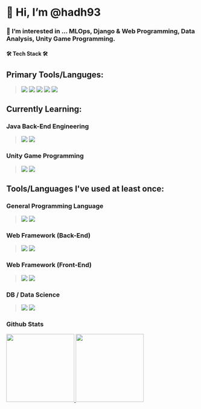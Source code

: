 👋 Hi, I’m @hadh93
======================
### 👀 I’m interested in ... MLOps, Django & Web Programming, Data Analysis, Unity Game Programming.
   
   
#### 🛠 Tech Stack 🛠
   
## Primary Tools/Languges:
> <p>
>   <img src = "https://img.shields.io/badge/Python-14354C?style=for-the-badge&logo=python&logoColor=white">
>   <img src = "https://img.shields.io/badge/Java-ED8B00?style=for-the-badge&logo=java&logoColor=white">
>   <img src = "https://img.shields.io/badge/HTML-239120?style=for-the-badge&logo=html5&logoColor=white">
>   <img src = "https://img.shields.io/badge/CSS-239120?&style=for-the-badge&logo=css3&logoColor=white">
>   <img src = "https://img.shields.io/badge/JavaScript-323330?style=for-the-badge&logo=javascript&logoColor=F7DF1E">
> </p>
   
   
## Currently Learning:
   
### Java Back-End Engineering
> <p>
>    <img src = "https://img.shields.io/badge/Spring-6DB33F?style=for-the-badge&logo=spring&logoColor=white">
>    <img src = "https://img.shields.io/badge/MySQL-00000F?style=for-the-badge&logo=mysql&logoColor=white">
> </p>
   
   
### Unity Game Programming
   
> <p>
>   <img src = "https://img.shields.io/badge/Unity-100000?style=for-the-badge&logo=unity&logoColor=white">
>   <img src = "https://img.shields.io/badge/C%23-239120?style=for-the-badge&logo=c-sharp&logoColor=white">
> </p>
   
   
   
## Tools/Languages I've used at least once:
   
   
### General Programming Language
   
> <p>
>   <img src = "https://img.shields.io/badge/C-00599C?style=for-the-badge&logo=c&logoColor=white">
>   <img src = "https://img.shields.io/badge/C%2B%2B-00599C?style=for-the-badge&logo=c%2B%2B&logoColor=white">
> </p>
   
   
### Web Framework (Back-End)
   
> <p>
>   <img src = "https://img.shields.io/badge/Node.js-43853D?style=for-the-badge&logo=node.js&logoColor=white">
>   <img src = "https://img.shields.io/badge/Flask-000000?style=for-the-badge&logo=flask&logoColor=white">
> </p>
   
   
### Web Framework (Front-End)
   
> <p>
>   <img src = "https://img.shields.io/badge/Bootstrap-563D7C?style=for-the-badge&logo=bootstrap&logoColor=white">
>   <img src = "https://img.shields.io/badge/Vue.js-35495E?style=for-the-badge&logo=vue.js&logoColor=4FC08D">
> </p>
   
   
### DB / Data Science
   
> <p>
>   <img src = "https://img.shields.io/badge/R-276DC3?style=for-the-badge&logo=r&logoColor=white">
>   <img src = "https://img.shields.io/badge/PostgreSQL-316192?style=for-the-badge&logo=postgresql&logoColor=white">
> </p>  
   
   
   
### Github Stats
   
<a href="#">
  <img src="https://github-readme-stats.vercel.app/api?username=hadh93&theme=react&show_icons=true" height="180px">
</a>
<a href="#">
  <img src="https://github-readme-stats.vercel.app/api/top-langs/?username=hadh93&theme=react&exclude_repo=Jagi,assignment&layout=compact" height="180px">
</a>
